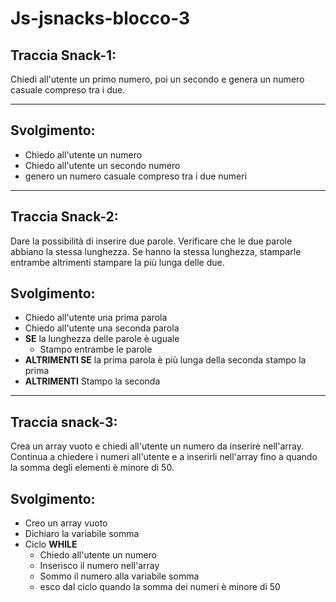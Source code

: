 # Js-jsnacks-blocco-3

## Traccia Snack-1: 
Chiedi all'utente un primo numero, poi un secondo e genera un numero casuale compreso tra i due.

<hr>

## Svolgimento:

- Chiedo all'utente un numero
- Chiedo all'utente un secondo numero
- genero un numero casuale compreso tra i due numeri

<hr>

## Traccia Snack-2:
Dare la possibilità di inserire due parole. Verificare che le due parole abbiano la stessa lunghezza. Se hanno la stessa lunghezza, stamparle entrambe altrimenti stampare la più lunga delle due.

## Svolgimento:
- Chiedo all'utente una prima parola
- Chiedo all'utente una seconda parola
- **SE** la lunghezza delle parole è uguale
  - Stampo entrambe le parole
- **ALTRIMENTI SE** la prima parola è più lunga della seconda stampo la prima
- **ALTRIMENTI** Stampo la seconda

<hr>

## Traccia snack-3:
Crea un array vuoto e chiedi all'utente un numero da inserire nell'array. Continua a chiedere i numeri all'utente e a inserirli nell'array fino a quando la somma degli elementi è minore di 50.

## Svolgimento:

- Creo un array vuoto
- Dichiaro la variabile somma
- Ciclo **WHILE**
  - Chiedo all'utente un numero
  - Inserisco il numero nell'array
  - Sommo il numero alla variabile somma
  - esco dal ciclo quando la somma dei numeri è minore di 50

